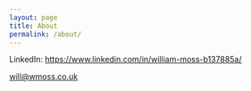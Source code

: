 ```yaml
---
layout: page
title: About
permalink: /about/
---
```


LinkedIn: https://www.linkedin.com/in/william-moss-b137885a/

[will@wmoss.co.uk](mailto:will@wmoss.co.uk)
